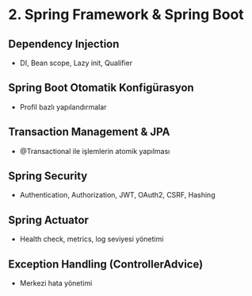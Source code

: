 # 2. Spring Framework & Spring Boot

## Dependency Injection
- DI, Bean scope, Lazy init, Qualifier

## Spring Boot Otomatik Konfigürasyon
- Profil bazlı yapılandırmalar

## Transaction Management & JPA
- @Transactional ile işlemlerin atomik yapılması

## Spring Security
- Authentication, Authorization, JWT, OAuth2, CSRF, Hashing

## Spring Actuator
- Health check, metrics, log seviyesi yönetimi

## Exception Handling (ControllerAdvice)
- Merkezi hata yönetimi